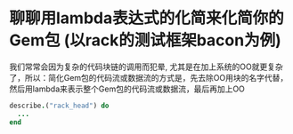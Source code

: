 聊聊用lambda表达式的化简来化简你的Gem包 (以rack的测试框架bacon为例)
========
我们常常会因为复杂的代码块链的调用而犯晕, 尤其是在加上系统的OO就更复杂
了，所以：简化Gem包的代码流或数据流的方式是，先去除OO用块的名字代替，
然后用lambda来表示整个Gem包的代码流或数据流，最后再加上OO 
```ruby
describe.("rack_head") do
  ... 
end
```

